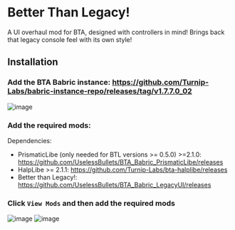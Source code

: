 # **Better Than Legacy!**

A UI overhaul mod for BTA, designed with controllers in mind!
Brings back that legacy console feel with its own style!

## Installation

### Add the BTA Babric instance: https://github.com/Turnip-Labs/babric-instance-repo/releases/tag/v1.7.7.0_02

![image](https://github.com/UselessBullets/BTA_Babric_LegacyUI/assets/80850784/c08eec73-4215-4387-9d45-29b1c0099a90)

### Add the required mods:
Dependencies:
- PrismaticLibe (only needed for BTL versions >= 0.5.0) >=2.1.0: https://github.com/UselessBullets/BTA_Babric_PrismaticLibe/releases
- HalpLibe >= 2.1.1: https://github.com/Turnip-Labs/bta-halplibe/releases
- Better than Legacy!: https://github.com/UselessBullets/BTA_Babric_LegacyUI/releases

### Click `View Mods` and then add the required mods
![image](https://github.com/UselessBullets/BTA_Babric_LegacyUI/assets/80850784/73df17b9-9270-41a0-8df4-91f3322ca24b)
![image](https://github.com/UselessBullets/BTA_Babric_LegacyUI/assets/80850784/62a9d44f-21bd-4c57-9660-d17f742d39fa)
